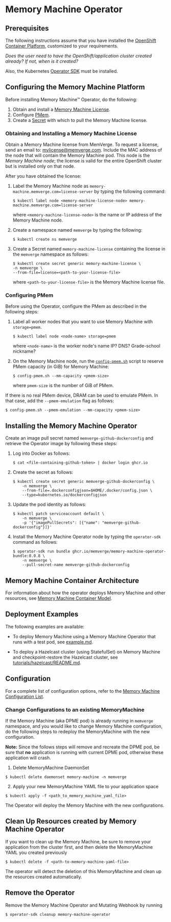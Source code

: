 # Memory Machine Operator

## Prerequisites

The following instructions assume that you have installed the [OpenShift Container Platform](https://access.redhat.com/documentation/en-us/openshift_container_platform/4.10/html-single/installing/index#installation-process_ocp-installation-overview), customized to your requirements.

*Does the user need to have the OpenShift/application cluster created already? If not, when is it created?*

Also, the Kubernetes [Operator SDK](https://sdk.operatorframework.io/docs/installation/) must be installed.

## Configuring the Memory Machine Platform

Before installing Memory Machine™ Operator, do the following:
1. Obtain and install a [Memory Machine License](#obtaining-and-installing-a-memory-machine-license).
2. Configure [PMem](#configuring-pmem).
3. Create a [Secret](#create-an-image-secret) with which to pull the Memory Machine license.

### Obtaining and Installing a Memory Machine License

Obtain a Memory Machine license from MemVerge. To request a license, send an email to: [mvlicense@memverge.com](mailto:mvlicense@memverge.com). Include the MAC address of the node that will contain the Memory Machine pod. This node is the *Memory Machine node*; the license is valid for the entire OpenShift cluster but is installed only on that node.

After you have obtained the license:

1. Label the Memory Machine node as `memory-machine.memverge.com=license-server` by typing the following command:

   ```
   $ kubectl label node <memory-machine-license-node> memory-machine.memverge.com=license-server
   ```
   
   where `<memory-machine-license-node>` is the name or IP address of the Memory Machine node.
    
2. Create a namespace named `memverge` by typing the following:
    
    ```
    $ kubectl create ns memverge
    ```
    
3. Create a Secret named `memory-machine-license` containing the license in the `memverge` namespace as follows:
    
    ```
    $ kubectl create secret generic memory-machine-license \
    -n memverge \
    --from-file=license=<path-to-your-license-file>
   ```
    
    where `<path-to-your-license-file>` is the Memory Machine license file.

### Configuring PMem
    
Before using the Operator, configure the PMem as described in the following steps:

1. Label all worker nodes that you want to use Memory Machine with `storage=pmem`.

   ```
   $ kubectl label node <node-name> storage=pmem
   ```
    
    where `<node-name>` is the worker node's name IP? DNS? Grade-school nickname?

2. On the Memory Machine node, run the [`config-pmem.sh`](scripts/config-pmem.sh) script to reserve PMem capacity (in GiB) for Memory Machine:
    
   ```
   $ config-pmem.sh --mm-capacity <pmem-size>
   ```
    where `pmem-size` is the number of GiB of PMem.
    
If there is no real PMem device, DRAM can be used to emulate PMem. In that case, add the `--pmem-emulation` flag as follows:
    
   ```
   $ config-pmem.sh --pmem-emulation --mm-capacity <pmem-size>
   ```

## Installing the Memory Machine Operator
    
Create an image pull secret named `memverge-github-dockerconfig` and retrieve the Operator image by following these steps:

1. Log into Docker as follows:
    
   ```
   $ cat <file-containing-github-token> | docker login ghcr.io
   ```
   
2. Create the secret as follows:

   ```
   $ kubectl create secret generic memverge-github-dockerconfig \
       -n memverge \
       --from-file=.dockerconfigjson=$HOME/.docker/config.json \
       --type=kubernetes.io/dockerconfigjson
   ```
   
3. Update the pod identity as follows:
    
   ```
   $ kubectl patch serviceaccount default \
       -n memverge \
       -p '{"imagePullSecrets": [{"name": "memverge-github-dockerconfig"}]}'
   ```

4. Install the Memory Machine Operator node by typing the `operator-sdk` command as follows:
    
   ```
   $ operator-sdk run bundle ghcr.io/memverge/memory-machine-operator-bundle:0.0.8 \
       -n memverge \
       --pull-secret-name memverge-github-dockerconfig
   ```

## Memory Machine Container Architecture
    
For information about how the operator deploys Memory Machine and other resources, see [Memory Machine Container Model](architecture.md).

## Deployment Examples
    
The following examples are available:
    
- To deploy Memory Machine using a Memory Machine Operator that runs with a test pod, see [example.md](example.md).
    
- To deploy a Hazelcast cluster (using StatefulSet) on Memory Machine and checkpoint-restore the Hazelcast cluster, see [tutorials/hazelcast/README.md](tutorials/hazelcast/README.md).

## Configuration
For a complete list of configuration options, refer to the [Memory Machine Configuration List](config.md).

### Change Configurations to an existing MemoryMachine
If the Memory Machine (aka DPME pod) is already running in `memverge` namespace, and you would like to change Memory Machine configuration, do the following steps to redeploy the MemoryMachine with the new configuration.

**Note:** Since the follows steps will remove and recreate the DPME pod, be sure that **no** application is running with current DPME pod, otherwise these application will crash.
1. Delete MemoryMachine DaemonSet
```
$ kubectl delete daemonset memory-machine -n memverge
```
2. Apply your new MemoryMachine YAML file to your application space
```
$ kubectl apply -f <path_to_memory_machine_yaml_file>
```
The Operator will deploy the Memory Machine with the new configurations.

## Clean Up Resources created by Memory Machine Operator
If you want to clean up the Memory Machine, be sure to remove your application from the cluster first, and then delete the MemoryMachine YAML you created previously
```
$ kubectl delete -f <path-to-memory-machine-yaml-file>
```
The operator will detect the deletion of this MemoryMachine and clean up the resources created automatically.

## Remove the Operator
Remove the Memory Machine Operator and Mutating Webhook by running
```
$ operator-sdk cleanup memory-machine-operator 
```
